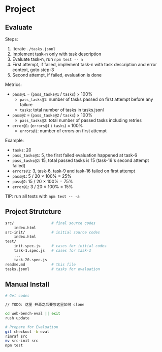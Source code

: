 # Project

## Evaluate

Steps:

1. Iterate `./tasks.jsonl`
2. Implement task-n only with task description
3. Evaluate task-n, run `npm test -- n`
4. First attempt, if failed, implement task-n with task description and error context, goto step-3
5. Second attempt, if failed, evaluation is done

Metrics:

- `pass@1` = (`pass_tasks@1` / `tasks`) × 100%
  - `pass_tasks@1`: number of tasks passed on first attempt before any failure
  - `tasks`: total number of tasks in tasks.jsonl
- `pass@2` = (`pass_tasks@2` / `tasks`) × 100%
  - `pass_tasks@2`: total number of passed tasks including retries
- `error@1`: (`errors@1` / `tasks`) × 100%
  - `errors@1`: number of errors on first attempt

Example:

- `tasks`: 20
- `pass_tasks@1`: 5, the first failed evaluation happened at task-6
- `pass_tasks@2`: 15, total passed tasks is 15 (task-16's second attempt failed)
- `errors@1`: 3, task-6, task-9 and task-16 failed on first attempt
- `pass@1`: 5 / 20 × 100% = 25%
- `pass@2`: 15 / 20 × 100% = 75%
- `error@1`: 3 / 20 × 100% = 15%

TIP: run all tests with `npm test -- -a`

## Project Strutcture

```bash
src/                 # final source codes
    index.html
src-init/            # initial source codes
    index.html
test/
    init.spec.js     # cases for initial codes
    task-1.spec.js   # cases for task-1
    ...
    task-20.spec.js
readme.md            # this file
tasks.jsonl          # tasks for evaluation
```

## Manual Install

```bash
# Get codes

// TODO: 这里 开源之后要写这里如何 clone

cd web-bench-eval || exit
rush update

# Prepare for Evaluation
git checkout -b eval
rimraf src
mv src-init src
npm test
```
